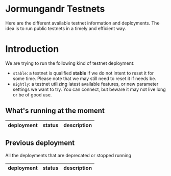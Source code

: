 # Jormungandr Testnets

Here are the different available testnet information and deployments. The idea is to
run public testnets in a timely and efficient way.

# Introduction

We are trying to run the following kind of testnet deployment:

* `stable`: a testnet is qualified **stable** if we do not intent to reset it for some time.
  Please note that we may still need to reset it if needs be.
* `nightly`: a testnet utilizing latest available features, or new parameter settings we want
  to try. You can connect, but beware it may not live long or be of good use.

## What's running at the moment

| deployment | status | description |
|-----------:|:------:|:------------|

## Previous deployment

All the deployments that are deprecated or stopped running


| deployment | status | description |
|-----------:|:------:|:------------|
